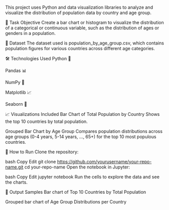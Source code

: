 This project uses Python and data visualization libraries to analyze and visualize the distribution of population data by country and age group.

🧾 Task Objective
Create a bar chart or histogram to visualize the distribution of a categorical or continuous variable, such as the distribution of ages or genders in a population.

📁 Dataset
The dataset used is population_by_age_group.csv, which contains population figures for various countries across different age categories.

🛠️ Technologies Used
Python 🐍

Pandas 📊

NumPy 🔢

Matplotlib 📈

Seaborn 🎨

📈 Visualizations Included
Bar Chart of Total Population by Country
Shows the top 10 countries by total population.

Grouped Bar Chart by Age Group
Compares population distributions across age groups (0-4 years, 5-14 years, ..., 65+) for the top 10 most populous countries.

🧮 How to Run
Clone the repository:

bash
Copy
Edit
git clone https://github.com/yourusername/your-repo-name.git
cd your-repo-name
Open the notebook in Jupyter:

bash
Copy
Edit
jupyter notebook
Run the cells to explore the data and see the charts.

📌 Output Samples
Bar chart of Top 10 Countries by Total Population

Grouped bar chart of Age Group Distributions per Country
